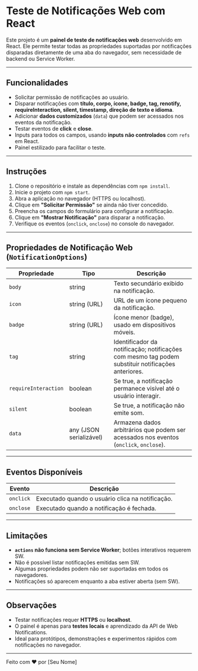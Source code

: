 # Teste de Notificações Web com React

Este projeto é um **painel de teste de notificações web** desenvolvido em React. Ele permite testar todas as propriedades suportadas por notificações disparadas diretamente de uma aba do navegador, sem necessidade de backend ou Service Worker.

---

## Funcionalidades

- Solicitar permissão de notificações ao usuário.
- Disparar notificações com **título, corpo, ícone, badge, tag, renotify, requireInteraction, silent, timestamp, direção de texto e idioma**.
- Adicionar **dados customizados** (`data`) que podem ser acessados nos eventos da notificação.
- Testar eventos de **click** e **close**.
- Inputs para todos os campos, usando **inputs não controlados** com `refs` em React.
- Painel estilizado para facilitar o teste.

---

## Instruções

1. Clone o repositório e instale as dependências com `npm install`.
2. Inicie o projeto com `npm start`.
3. Abra a aplicação no navegador (HTTPS ou localhost).
4. Clique em **"Solicitar Permissão"** se ainda não tiver concedido.
5. Preencha os campos do formulário para configurar a notificação.
6. Clique em **"Mostrar Notificação"** para disparar a notificação.
7. Verifique os eventos (`onclick`, `onclose`) no console do navegador.

---

## Propriedades de Notificação Web (`NotificationOptions`)

| Propriedade          | Tipo                    | Descrição                                                                                          |
| -------------------- | ----------------------- | -------------------------------------------------------------------------------------------------- |
| `body`               | string                  | Texto secundário exibido na notificação.                                                           |
| `icon`               | string (URL)            | URL de um ícone pequeno da notificação.                                                            |
| `badge`              | string (URL)            | Ícone menor (badge), usado em dispositivos móveis.                                                 |
| `tag`                | string                  | Identificador da notificação; notificações com mesmo tag podem substituir notificações anteriores. |
| `requireInteraction` | boolean                 | Se true, a notificação permanece visível até o usuário interagir.                                  |
| `silent`             | boolean                 | Se true, a notificação não emite som.                                                              |
| `data`               | any (JSON serializável) | Armazena dados arbitrários que podem ser acessados nos eventos (`onclick`, `onclose`).             |

---

## Eventos Disponíveis

| Evento    | Descrição                                        |
| --------- | ------------------------------------------------ |
| `onclick` | Executado quando o usuário clica na notificação. |
| `onclose` | Executado quando a notificação é fechada.        |

---

## Limitações

- **`actions` não funciona sem Service Worker**; botões interativos requerem SW.
- Não é possível listar notificações emitidas sem SW.
- Algumas propriedades podem não ser suportadas em todos os navegadores.
- Notificações só aparecem enquanto a aba estiver aberta (sem SW).

---

## Observações

- Testar notificações requer **HTTPS** ou **localhost**.
- O painel é apenas para **testes locais** e aprendizado da API de Web Notifications.
- Ideal para protótipos, demonstrações e experimentos rápidos com notificações no navegador.

---

Feito com ❤️ por [Seu Nome]
